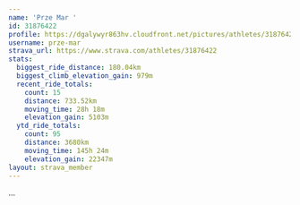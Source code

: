 ```yaml
---
name: 'Prze Mar '
id: 31876422
profile: https://dgalywyr863hv.cloudfront.net/pictures/athletes/31876422/22548952/4/large.jpg
username: prze-mar
strava_url: https://www.strava.com/athletes/31876422
stats:
  biggest_ride_distance: 180.04km
  biggest_climb_elevation_gain: 979m
  recent_ride_totals:
    count: 15
    distance: 733.52km
    moving_time: 28h 18m
    elevation_gain: 5103m
  ytd_ride_totals:
    count: 95
    distance: 3680km
    moving_time: 145h 24m
    elevation_gain: 22347m
layout: strava_member
--- 
```

...
